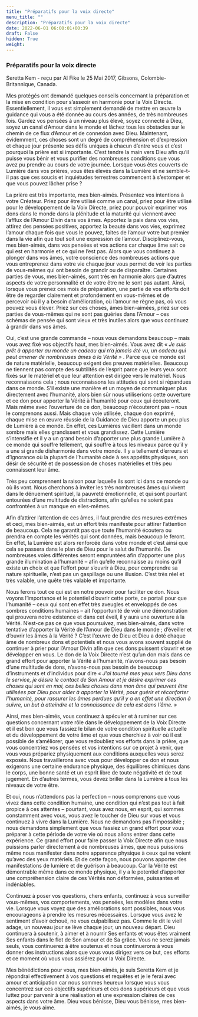 ```yaml
---
title: "Préparatifs pour la voix directe"
menu_title: ""
description: "Préparatifs pour la voix directe"
date: 2022-06-01 06:00:01+00:39
draft: False
hidden: True
weight:
---
```

### Préparatifs pour la voix directe

Seretta Kem - reçu par Al Fike le 25 Mai 2017, Gibsons, Colombie-Britannique, Canada.

Mes protégés ont demandé quelques conseils concernant la préparation et la mise en condition pour s’asseoir en harmonie pour la Voix Directe. Essentiellement, il vous est simplement demandé de mettre en œuvre la guidance qui vous a été donnée au cours des années, de très nombreuses fois. Gardez vos pensées à un niveau plus élevé, soyez connecté à Dieu, soyez un canal d’Amour dans le monde et lâchez tous les obstacles sur le chemin de ce flux d’Amour et de connexion avec Dieu. Maintenant, évidemment, ces choses sont un degré de compréhension et d’expression et chaque jour présente ses défis uniques à chacun d’entre vous et c’est pourquoi la prière est si importante. C’est tendre la main vers Dieu afin qu’il puisse vous bénir et vous purifier des nombreuses conditions que vous avez pu prendre au cours de votre journée. Lorsque vous êtes couverts de Lumière dans vos prières, vous êtes élevés dans la Lumière et ne semble-t-il pas que ces soucis et inquiétudes terrestres commencent à s’estomper et que vous pouvez lâcher prise ?

La prière est très importante, mes bien-aimés. Présentez vos intentions à votre Créateur. Priez pour être utilisé comme un canal, priez pour être utilisé pour le développement de la Voix Directe, priez pour pouvoir exprimer vos dons dans le monde dans la plénitude et la maturité qui viennent avec l’afflux de l’Amour Divin dans vos âmes. Apportez la paix dans vos vies, attirez des pensées positives, apportez la beauté dans vos vies, exprimez l’amour chaque fois que vous le pouvez, faites de l’amour votre but premier dans la vie afin que tout soit une expression de l’amour. Disciplinez-vous, mes bien-aimés, dans vos pensées et vos actions car chaque âme sait ce qui est en harmonie et ce qui ne l’est pas. Alors que vous continuez à plonger dans vos âmes, votre conscience des nombreuses actions que vous entreprenez dans votre vie chaque jour vous permet de voir les parties de vous-mêmes qui ont besoin de grandir ou de disparaître. Certaines parties de vous, mes bien-aimés, sont très en harmonie alors que d’autres aspects de votre personnalité et de votre être ne le sont pas autant. Ainsi, lorsque vous prenez ces mois de préparation, une partie de vos efforts doit être de regarder clairement et profondément en vous-mêmes et de percevoir où il y a besoin d’amélioration, où l’amour ne règne pas, où vous pouvez vous élever. Priez sur ces choses, âmes bien-aimées, priez sur ces parties de vous-mêmes qui ne sont pas guéries dans l’Amour – ces schémas de pensée qui sont vieux et très inutiles alors que vous continuez à grandir dans vos âmes.

Oui, c’est une grande commande – nous vous demandons beaucoup – mais vous avez fixé vos objectifs haut, mes bien-aimés. Vous avez dit *« Je suis prêt à apporter au monde un cadeau qui n’a jamais été vu, un cadeau qui peut amener de nombreuses âmes à la Vérité »* . Parce que ce monde est de nature matérielle, beaucoup exigent des preuves matérielles. Beaucoup ne tiennent pas compte des subtilités de l’esprit parce que leurs yeux sont fixés sur le matériel et que leur attention est dirigée vers le matériel. Nous reconnaissons cela ; nous reconnaissons les attitudes qui sont si répandues dans ce monde. S’il existe une manière et un moyen de communiquer plus directement avec l’humanité, alors bien sûr nous utiliserions cette ouverture et ce don pour apporter la Vérité à l’humanité pour ceux qui écouteront. Mais même avec l’ouverture de ce don, beaucoup n’écouteront pas – nous le comprenons aussi. Mais chaque voie utilisée, chaque don exprimé, chaque mise en œuvre réussie de la Guidance de Dieu apporte un peu plus de Lumière à ce monde. En effet, ces Lumières vacillent dans un monde sombre mais elles grandissent et vous grandissez. Cette Lumière s’intensifie et il y a un grand besoin d’apporter une plus grande Lumière à ce monde qui souffre tellement, qui souffre à tous les niveaux parce qu’il y a une si grande disharmonie dans votre monde. Il y a tellement d’erreurs et d’ignorance où la plupart de l’humanité cède à ses appétits physiques, son désir de sécurité et de possession de choses matérielles et très peu connaissent leur âme.

Très peu comprennent la raison pour laquelle ils sont ici dans ce monde ou où ils vont. Nous cherchons à inviter les très nombreuses âmes qui vivent dans le dénuement spirituel, la pauvreté émotionnelle, et qui sont pourtant entourées d’une multitude de distractions, afin qu’elles ne soient pas confrontées à un manque en elles-mêmes.

Afin d’attirer l’attention de ces âmes, il faut prendre des mesures extrêmes et ceci, mes bien-aimés, est un effort très manifeste pour attirer l’attention de beaucoup. Cela ne garantit pas que toute l’humanité écoutera ou prendra en compte les vérités qui sont données, mais beaucoup le feront. En effet, la Lumière est alors renforcée dans votre monde et c’est ainsi que cela se passera dans le plan de Dieu pour le salut de l’humanité. De nombreuses voies différentes seront empruntées afin d’apporter une plus grande illumination à l’humanité – afin qu’elle reconnaisse au moins qu’il existe un choix et que l’effort pour s’ouvrir à Dieu, pour comprendre sa nature spirituelle, n’est pas un gaspillage ou une illusion. C’est très réel et très valable, une quête très valable et importante.

Nous ferons tout ce qui est en notre pouvoir pour faciliter ce don. Nous voyons l’importance et le potentiel d’ouvrir cette porte, ce portail pour que l’humanité – ceux qui sont en effet très aveugles et enveloppés de ces sombres conditions humaines – ait l’opportunité de voir une démonstration qui prouvera notre existence et dans cet éveil, il y aura une ouverture à la Vérité. N’est-ce pas ce que vous poursuivez, mes bien-aimés, dans votre tentative d’apporter la Vérité de l’Amour de Dieu dans le monde ; d’éveiller et d’ouvrir les âmes à la Vérité ? C’est l’œuvre de Dieu et Dieu a doté chaque âme de nombreux dons et potentiels et nous vous avons souvent supplié de continuer à prier pour l’Amour Divin afin que ces dons puissent s’ouvrir et se développer en vous. Le don de la Voix Directe n’est qu’un don mais dans ce grand effort pour apporter la Vérité à l’humanité, n’avons-nous pas besoin d’une multitude de dons, n’avons-nous pas besoin de beaucoup d’instruments et d’individus pour dire *« J’ai tourné mes yeux vers Dieu dans le service, je désire le contact de Son Amour et je désire exprimer ces choses qui sont en moi, ces belles choses dans mon âme qui peuvent être utilisées par Dieu pour aider à apporter la Vérité, pour guérir et réconforter l’humanité, pour rassurer les âmes perdues qu’il y a en effet une direction à suivre, un but à atteindre et la connaissance de cela est dans l’âme. »* 

Ainsi, mes bien-aimés, vous continuez à spéculer et à ruminer sur ces questions concernant votre rôle dans le développement de la Voix Directe et il est bon que vous fassiez le bilan de votre condition spirituelle actuelle et du développement de votre âme et que vous cherchiez à voir où il est possible de s’améliorer, que vous redoubliez vos efforts dans la prière, que vous concentriez vos pensées et vos intentions sur ce projet à venir, que vous vous prépariez physiquement aux conditions auxquelles vous serez exposés. Nous travaillerons avec vous pour développer ce don et nous exigerons une certaine endurance physique, des équilibres chimiques dans le corps, une bonne santé et un esprit libre de toute négativité et de tout jugement. En d’autres termes, vous devez briller dans la Lumière à tous les niveaux de votre être.

Et oui, nous n’attendons pas la perfection – nous comprenons que vous vivez dans cette condition humaine, une condition qui n’est pas tout à fait propice à ces attentes – pourtant, vous avez nous, en esprit, qui sommes constamment avec vous, vous avez le toucher de Dieu sur vous et vous continuez à vivre dans la Lumière. Nous ne demandons pas l’impossible ; nous demandons simplement que vous fassiez un grand effort pour vous préparer à cette période de votre vie où nous allons entrer dans cette expérience. Ce grand effort pour faire passer la Voix Directe afin que nous puissions parler directement à de nombreuses âmes, que nous puissions même nous manifester dans notre apparence physique à ceux qui ne voient qu’avec des yeux matériels. Et de cette façon, nous pouvons apporter des manifestations de lumière et de guérison à beaucoup. Car la Vérité est démontrable même dans ce monde physique, il y a le potentiel d’apporter une compréhension claire de ces Vérités non déformées, puissantes et indéniables.

Continuez à poser vos questions, chers enfants, continuez à vous surveiller vous-mêmes, vos comportements, vos pensées, les modèles dans votre vie. Lorsque vous voyez que des améliorations sont possibles, nous vous encourageons à prendre les mesures nécessaires. Lorsque vous avez le sentiment d’avoir échoué, ne vous culpabilisez pas. Comme le dit le vieil adage, un nouveau jour se lève chaque jour, un nouveau départ. Dieu continuera à soutenir, à aimer et à nourrir Ses enfants et vous êtes vraiment Ses enfants dans le flot de Son amour et de Sa grâce. Vous ne serez jamais seuls, vous continuerez à être soutenus et nous continuerons à vous donner des instructions alors que vous vous dirigez vers ce but, ces efforts et ce moment où vous vous assiérez pour la Voix Directe.

Mes bénédictions pour vous, mes bien-aimés, je suis Seretta Kem et je répondrai effectivement à vos questions et requêtes et je le ferai avec amour et anticipation car nous sommes heureux lorsque vous vous concentrez sur ces objectifs supérieurs et ces dons supérieurs et que vous luttez pour parvenir à une réalisation et une expression claires de ces aspects dans votre âme. Dieu vous bénisse, Dieu vous bénisse, mes bien-aimés, je vous aime.

